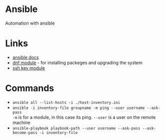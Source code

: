 # Ansible
Automation with ansible

# Links

 - [ansible docs](https://docs.ansible.com/ansible/latest/getting_started/index.html)
 - [dnf module](https://docs.ansible.com/ansible/latest/collections/ansible/builtin/dnf_module.html) - for installing packeges and upgrading the system  
 - [ssh key module](https://docs.ansible.com/ansible/latest/collections/ansible/posix/authorized_key_module.html)
 # Commands

 - `ansible all --list-hosts -i ./host-inventory.ini`  
 - `ansible -i inventory-file groupname -m ping --user username --ask-pass`  
    `-m` is for a module, in this case its ping. `--user` is a user on the remote machine  
- `ansible-playbook playbook-path --user username --ask-pass --ask-become-pass -i inventory-file`  
